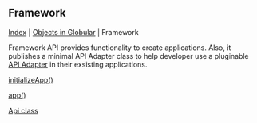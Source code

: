 ## Framework

[Index](/docs/README.md) | [Objects in Globular](/docs/objects/README.md) | Framework

Framework API provides functionality to create applications. Also, it publishes a minimal API Adapter class to help developer use a pluginable [API Adapter](/docs/interface/ApiAdapter.md) in their exsisting applications.

[initializeApp()](InitializeApp.md)

[app()](App.md)

[Api class](Api.md)
